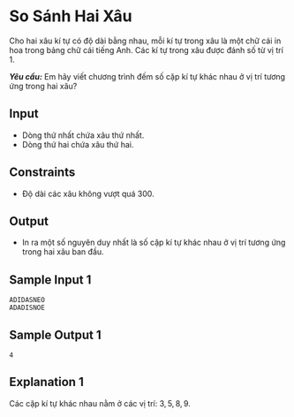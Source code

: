 # So Sánh Hai Xâu

Cho hai xâu kí tự có độ dài bằng nhau, mỗi kí tự trong xâu là một chữ cái in hoa trong bảng chữ cái tiếng Anh. Các kí tự trong xâu được đánh số từ vị trí $1$.

***Yêu cầu:*** Em hãy viết chương trình đếm số cặp kí tự khác nhau ở vị trí tương ứng trong hai xâu?

## Input
- Dòng thứ nhất chứa xâu thứ nhất.
- Dòng thứ hai chứa xâu thứ hai.

## Constraints

- Độ dài các xâu không vượt quá $300$.

## Output

- In ra một số nguyên duy nhất là số cặp kí tự khác nhau ở vị trí tương ứng trong hai xâu ban đầu.

## Sample Input 1

```
ADIDASNEO
ADADISNOE
```

## Sample Output 1

```
4
```

## Explanation 1

Các cặp kí tự khác nhau nằm ở các vị trí: $3, 5, 8, 9$.